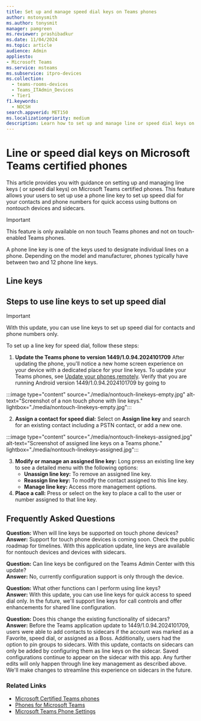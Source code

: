 ```yaml
---
title: Set up and manage speed dial keys on Teams phones
author: mstonysmith
ms.author: tonysmit
manager: pamgreen
ms.reviewer: prashibadkur
ms.date: 11/04/2024
ms.topic: article
audience: Admin
appliesto:
- Microsoft Teams
ms.service: msteams
ms.subservice: itpro-devices
ms.collection:
  - teams-rooms-devices
  - Teams_ITAdmin_Devices
  - Tier1
f1.keywords:
  - NOCSH
search.appverid: MET150
ms.localizationpriority: medium
description: Learn how to set up and manage line or speed dial keys on Microsoft Teams certified phones for quick access to custom contacts and speed dial.
---
```


# Line or speed dial keys on Microsoft Teams certified phones

This article provides you with guidance on setting up and managing line keys ( or speed dial keys) on Microsoft Teams certified phones. This feature allows your users to set up use a phone line key to set up speed dial for your contacts and phone numbers for quick access using buttons on nontouch devices and sidecars.

> [!IMPORTANT]
> This feature is only available on non touch Teams phones and not on touch-enabled Teams phones.

A phone line key is one of the keys used to designate individual lines on a phone. Depending on the model and manufacturer, phones typically have between two and 12 phone line keys.

## Line keys

## Steps to use line keys to set up speed dial

> [!IMPORTANT]
> With this update, you can use line keys to set up speed dial for contacts and phone numbers only.

To set up a line key for speed dial, follow these steps:

1. **Update the Teams phone to version 1449/1.0.94.2024101709** After updating the phone, you'll notice a new home screen experience on your device with a dedicated place for your line keys. To update your Teams phones, see [Update your phones remotely](remote-update-teams-phones.md).  Verify that you are running Android version 1449/1.0.94.2024101709 by going to 

:::image type="content" source="./media/nontouch-linekeys-empty.jpg" alt-text="Screenshot of a non touch phone with line keys." lightbox="./media/nontouch-linekeys-empty.jpg":::

2. **Assign a contact for speed dial:** Select on **Assign line key** and search for an existing contact including a PSTN contact, or add a new one.

:::image type="content" source="./media/nontouch-linekeys-assigned.jpg" alt-text="Screenshot of assigned line keys on a Teams phone." lightbox="./media/nontouch-linekeys-assigned.jpg":::

3. **Modify or manage an assigned line key:** Long press an existing line key to see a detailed menu with the following options:
    - **Unassign line key:** To remove an assigned line key.
    - **Reassign line key:** To modify the contact assigned to this line key.
    - **Manage line key:** Access more management options.
1. **Place a call:** Press or select on the key to place a call to the user or number assigned to that line key.

## Frequently Asked Questions

**Question:** When will line keys be supported on touch phone devices?  
**Answer:** Support for touch phone devices is coming soon. Check the public roadmap for timelines. With this application update, line keys are available for nontouch devices and devices with sidecars.

**Question:** Can line keys be configured on the Teams Admin Center with this update?  
**Answer:** No, currently configuration support is only through the device.

**Question:** What other functions can I perform using line keys?  
**Answer:** With this update, you can use line keys for quick access to speed dial only. In the future, we'll support line keys for call controls and offer enhancements for shared line configuration.

**Question:** Does this change the existing functionality of sidecars?  
**Answer:** Before the Teams application update to 1449/1.0.94.2024101709, users were able to add contacts to sidecars if the account was marked as a Favorite, speed dial, or assigned as a Boss. Additionally, users had the option to pin groups to sidecars. With this update, contacts on sidecars can only be added by configuring them as line keys on the sidecar. Saved configurations continue to appear on the sidecar with this app. Any further edits will only happen through line key management as described above. We'll make changes to streamline this experience on sidecars in the future.

### Related Links

- [Microsoft Certified Teams phones](../devices/teams-phones-certified-hardware.md)
- [Phones for Microsoft Teams](phones-for-teams.md)
- [Microsoft Teams Phone Settings](/microsoftteams/phones-settings)
